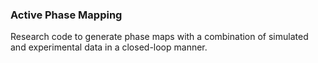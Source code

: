 ### Active Phase Mapping 
Research code to generate phase maps with a combination of simulated and experimental data in a closed-loop manner.